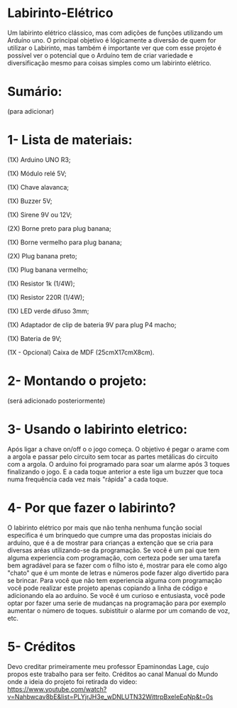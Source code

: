 # Labirinto-Elétrico

Um labirinto elétrico clássico, mas com adições de funções utilizando um Arduíno uno. O principal objetivo é lógicamente a diversão de quem for utilizar o Labirinto, mas também é importante ver que com esse projeto é possível ver o potencial que o Arduíno tem de criar variedade e diversificação mesmo para coisas simples como um labirinto elétrico.

# Sumário:
(para adicionar)

# 1- Lista de materiais:
(1X) Arduino UNO R3;

(1X) Módulo relé 5V;

(1X) Chave alavanca;

(1X) Buzzer 5V;

(1X) Sirene 9V ou 12V;

(2X) Borne preto para plug banana;

(1X) Borne vermelho para plug banana;

(2X) Plug banana preto;

(1X) Plug banana vermelho;

(1X) Resistor 1k (1/4W);

(1X) Resistor 220R (1/4W);

(1X) LED verde difuso 3mm;

(1X) Adaptador de clip de bateria 9V para plug P4 macho;

(1X) Bateria de 9V;

(1X - Opcional) Caixa de MDF (25cmX17cmX8cm).

# 2- Montando o projeto:
(será adicionado posteriormente)

# 3- Usando o labirinto eletrico:
Após ligar a chave on/off o o jogo começa.
O objetivo é pegar o arame com a argola e passar pelo circuito sem tocar as partes metálicas do circuito com a argola.
O arduino foi programado para soar um alarme após 3 toques finalizando o jogo. E a cada toque anterior a este liga um buzzer que toca numa frequência cada vez mais "rápida" a cada toque.

# 4- Por que fazer o labirinto?
O labirinto elétrico por mais que não tenha nenhuma função social especifica é um brinquedo que cumpre uma das propostas iniciais do arduíno, que é a de mostrar para crianças a extenção que se cria  para diversas aréas utilizando-se da programação. Se você é um pai que tem alguma experiencia com programação, com certeza pode ser uma tarefa bem agradável para se fazer com o filho isto é, mostrar para ele como algo "chato" que é um monte de letras e números pode fazer algo divertido para se brincar. Para você que não tem experiencia alguma com programação você pode realizar este projeto apenas copiando a linha de código e adicionando ela ao arduíno. Se você é um curioso e entusiasta, você pode optar por fazer uma serie de mudanças na programação para por exemplo aumentar o número de toques. subistituir o alarme por um comando de voz, etc.

# 5- Créditos
Devo creditar primeiramente meu professor Epaminondas Lage, cujo propos este trabalho para ser feito.
Créditos ao canal Manual do Mundo onde a ideia do projeto foi retirada do video: https://www.youtube.com/watch?v=Nahbwcav8bE&list=PLYjrJH3e_wDNLUTN32WittrpBxeleEqNp&t=0s




